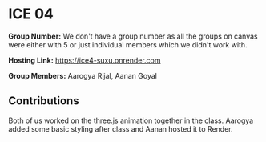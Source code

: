 # ICE 04

**Group Number:** We don't have a group number as all the groups on canvas were either with 5 or just individual members which we didn't work with.

**Hosting Link:** https://ice4-suxu.onrender.com

**Group Members:** Aarogya Rijal, Aanan Goyal

## Contributions
Both of us worked on the three.js animation together in the class. Aarogya added some basic styling after class and Aanan hosted it to Render.
